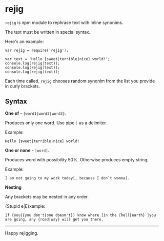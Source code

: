 rejig
=====

`rejig` is npm module to rephrase text with inline synonims.

The text must be written in special syntax.

Here's an example:

```
var rejig = require('rejig');

var text = 'Hello {sweet|terrible|nice} world!';
console.log(rejig(text));
console.log(rejig(text));
console.log(rejig(text));
```

Each time called, `rejig` chooses random synonim from the list you provide in curly brackets.

Syntax
------

**One of** - `{word1|word2|word3}`.

Produces only one word. Use pipe `|` as a delimiter.

Example:

```
Hello {sweet|terrible|nice} world!
```

**One or none** - `[word]`.

Produces word with possibility 50%. Otherwise produces empty string.

Example:

```
I am not going to my work today[, because I don`t wanna].
```

**Nesting**

Any brackets may be nested in any order.

{Stupid e|E}xample:

```
If {you|{you don't|one doesn't}} know where [in the {hell|earth} ]you are going, any {road|way} will get you there.
```

---

Happy rejigging.